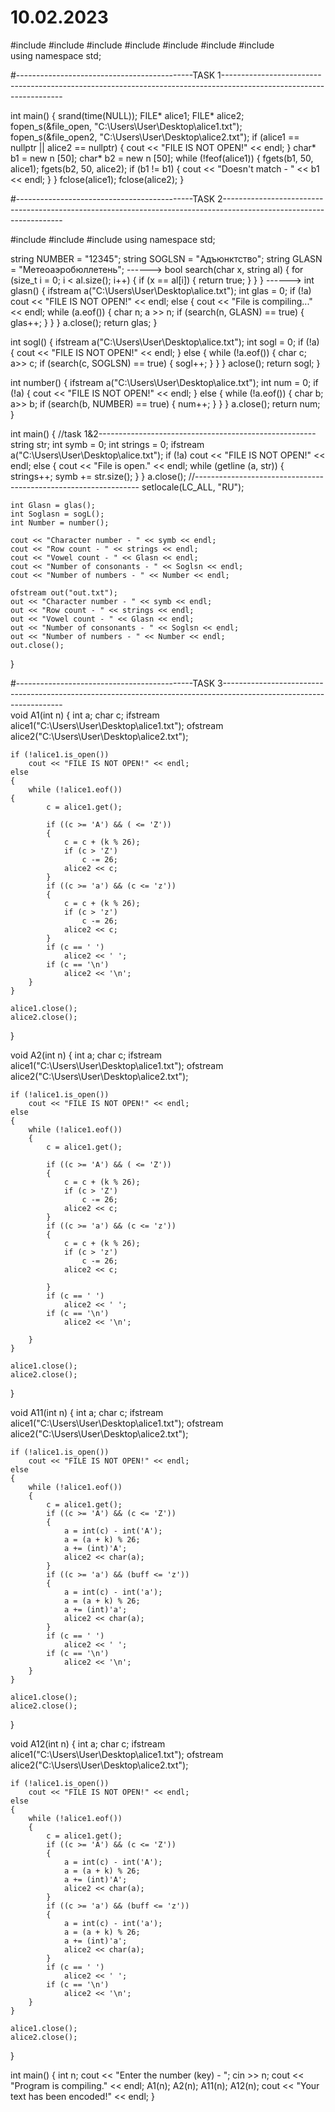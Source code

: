 # 10.02.2023
#include <iostream> 
#include <string>
#include <fstream>
#include <array>
#include <vector>
#include <locale>
#include <streambuf>    
using namespace std;

#--------------------------------------------TASK 1--------------------------------------------------------------------------------------------------------------------

int main()
{
    srand(time(NULL));
    FILE* alice1;
    FILE* alice2;
    fopen_s(&file_open, "C:\\Users\\User\\Desktop\\alice1.txt");
    fopen_s(&file_open2, "C:\\Users\\User\\Desktop\\alice2.txt");
    if (alice1 == nullptr || alice2 == nullptr)
    {
        cout << "FILE IS NOT OPEN!" << endl;
    }
    char* b1 = new n [50];
    char* b2 = new n [50];
    while (!feof(alice1))
    {
        fgets(b1, 50, alice1);
        fgets(b2, 50, alice2);
        if (b1 != b1) 
        {
            cout << "Doesn't match - " << b1 << endl;
        }
    }
    fclose(alice1);
    fclose(alice2);
}

#--------------------------------------------TASK 2--------------------------------------------------------------------------------------------------------------------

#include <iostream> 
#include <string>
#include <fstream>
using namespace std;

string NUMBER = "12345";
string SOGLSN = "Адъюнктство";
string GLASN = "Метеоаэробюллетень";
------>
bool search(char x, string al)
{
    for (size_t i = 0; i < al.size(); i++)
    {
        if (x == al[i]) {
            return true;
        }
    }
}
------>
int glasn()
{
    ifstream a("C:\\Users\\User\\Desktop\\alice.txt");
    int glas = 0;
    if (!a)
        cout << "FILE IS NOT OPEN!" << endl;
    else
    {
        cout << "File is compiling..." << endl;
        while (a.eof())
        {
            char n;
            a >> n;
            if (search(n, GLASN) == true)
            {
                glas++;
            }
        }
    }
    a.close();
    return glas;
}

int sogl()
{
    ifstream a("C:\\Users\\User\\Desktop\\alice.txt");
    int sogl = 0;
    if (!a)
    {
        cout << "FILE IS NOT OPEN!" << endl;
    }
    else
    {
        while (!a.eof())
        {
            char c;
            a>> c;
            if (search(c, SOGLSN) == true) {
                sogl++;
            }
        }
    }
    aclose();
    return sogl;
}

int number() 
{
    ifstream a("C:\\Users\\User\\Desktop\\alice.txt");
    int num = 0;
    if (!a)
    {
        cout << "FILE IS NOT OPEN!" << endl;
    }
    else
    {
        while (!a.eof())
        {
            char b;
            a>> b;
            if (search(b, NUMBER) == true) {
                num++;
            }
        }
    }
    a.close();
    return num;
}

int main()
{
    //task 1&2------------------------------------------------------
    string str;
    int symb = 0;
    int strings = 0;
    ifstream a("C:\\Users\\User\\Desktop\\alice.txt");
    if (!a)
        cout << "FILE IS NOT OPEN!" << endl;
    else
    {
        cout << "File is open." << endl;
        while (getline (a, str))
        {
            strings++;
            symb += str.size();
        }
    }
    a.close();
    //----------------------------------------------------------------
    setlocale(LC_ALL, "RU");
    
    int Glasn = glas();
    int Soglasn = sogL();
    int Number = number();

    cout << "Сharacter number - " << symb << endl;
    cout << "Row count - " << strings << endl;
    cout << "Vowel count - " << Glasn << endl;
    cout << "Number of consonants - " << Soglsn << endl;
    cout << "Number of numbers - " << Number << endl;

    ofstream out("out.txt");
    out << "Сharacter number - " << symb << endl;
    out << "Row count - " << strings << endl;
    out << "Vowel count - " << Glasn << endl;
    out << "Number of consonants - " << Soglsn << endl;
    out << "Number of numbers - " << Number << endl;
    out.close();
} 

#--------------------------------------------TASK 3--------------------------------------------------------------------------------------------------------------------    
void A1(int n)
{
    int a;
    char c;
    ifstream alice1("C:\\Users\\User\\Desktop\\alice1.txt");
    ofstream alice2("C:\\Users\\User\\Desktop\\alice2.txt");
    

    if (!alice1.is_open())
        cout << "FILE IS NOT OPEN!" << endl;
    else 
    {
        while (!alice1.eof())
    {
            c = alice1.get();

            if ((c >= 'A') && ( <= 'Z'))
            {
                c = c + (k % 26);
                if (c > 'Z')
                    c -= 26;
                alice2 << c;
            }
            if ((c >= 'a') && (c <= 'z'))
            {
                c = c + (k % 26);
                if (c > 'z')
                    c -= 26;
                alice2 << c;
            }
            if (c == ' ')
                alice2 << ' ';
            if (c == '\n')
                alice2 << '\n';
        }
    }
    
    alice1.close();
    alice2.close();
}

void A2(int n)
{
    int a;
    char c;
    ifstream alice1("C:\\Users\\User\\Desktop\\alice1.txt");
    ofstream alice2("C:\\Users\\User\\Desktop\\alice2.txt");
    

    if (!alice1.is_open())
        cout << "FILE IS NOT OPEN!" << endl;
    else
    {
        while (!alice1.eof())
        {
            c = alice1.get();
    
            if ((c >= 'A') && ( <= 'Z'))
            {
                c = c + (k % 26);
                if (c > 'Z')
                    c -= 26;
                alice2 << c;
            }
            if ((c >= 'a') && (c <= 'z'))
            {
                c = c + (k % 26);
                if (c > 'z')
                    c -= 26;
                alice2 << c;

            }
            if (c == ' ')
                alice2 << ' ';
            if (c == '\n')
                alice2 << '\n';

        }
    }
    
    alice1.close();
    alice2.close();
}

void A11(int n)
{
    int a;
    char c;
    ifstream alice1("C:\\Users\\User\\Desktop\\alice1.txt");
    ofstream alice2("C:\\Users\\User\\Desktop\\alice2.txt");

    if (!alice1.is_open())
        cout << "FILE IS NOT OPEN!" << endl;
    else
    {
        while (!alice1.eof())
        {
            c = alice1.get();
            if ((c >= 'A') && (c <= 'Z'))
            {
                a = int(c) - int('A');
                a = (a + k) % 26;
                a += (int)'A';
                alice2 << char(a);
            }
            if ((c >= 'a') && (buff <= 'z'))
            {
                a = int(c) - int('a');
                a = (a + k) % 26;
                a += (int)'a';
                alice2 << char(a);
            }
            if (c == ' ')
                alice2 << ' ';
            if (c == '\n')
                alice2 << '\n';                    
        }
    }
    
    alice1.close();
    alice2.close();
}

void A12(int n)
{
    int a;
    char c;
    ifstream alice1("C:\\Users\\User\\Desktop\\alice1.txt");
    ofstream alice2("C:\\Users\\User\\Desktop\\alice2.txt");

    if (!alice1.is_open())
        cout << "FILE IS NOT OPEN!" << endl;
    else
    {
        while (!alice1.eof())
        {
            c = alice1.get();
            if ((c >= 'A') && (c <= 'Z'))
            {
                a = int(c) - int('A');
                a = (a + k) % 26;
                a += (int)'A';
                alice2 << char(a);
            }
            if ((c >= 'a') && (buff <= 'z'))
            {
                a = int(c) - int('a');
                a = (a + k) % 26;
                a += (int)'a';
                alice2 << char(a);
            }
            if (c == ' ')
                alice2 << ' ';
            if (c == '\n')
                alice2 << '\n';                    
        }
    }
    
    alice1.close();
    alice2.close();
}

int main()
{
    int n;
    cout << "Enter the number (key) - ";
    cin >> n;
    cout << "Program is compiling." << endl;
    A1(n);
    A2(n);
    A11(n);
    A12(n);
    cout << "Your text has been encoded!" << endl;
}    
    
